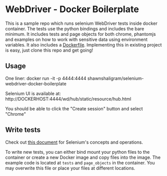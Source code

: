 # WebDriver - Docker Boilerplate

This is a sample repo which runs selenium WebDriver tests inside docker container.
The tests use the python bindings and includes the bare minimum. It includes tests and page objects for both chrome, phantomjs and examples on how to work with sensitive data using environment variables. It also includes a [Dockerfile](https://github.com/shawnshaligram/selenium-python-docker-boilerplate/blob/master/Dockerfile). Implementing this in existing project is easy, just clone this repo and get going!

## Usage

One liner: docker run -it -p 4444:4444 shawnshaligram/selenium-webdriver-docker-boilerplate

Selenium UI is available at: http://DOCKERHOST:4444/wd/hub/static/resource/hub.html

You should be able to click the "Create session" button and select "Chrome"

## Write tests

Check out [this document](http://www.seleniumhq.org/docs/) for Selenium's concepts and operations.

To write new tests, you can either bind mount your python files to the container or create a new Docker image and copy files into the image.
The example code is located at `tests` and `page_objects` in the container. You may overwrite this file or place your files at different locations.